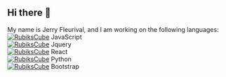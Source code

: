 ## Hi there 👋

<!--
**jerryfleurival/jerryfleurival** is a ✨ _special_ ✨ repository because its `README.md` (this file) appears on your GitHub profile.

Here are some ideas to get you started:

- 🔭 I’m currently working on ...
- 🌱 I’m currently learning ...
- 👯 I’m looking to collaborate on ...
- 🤔 I’m looking for help with ...
- 💬 Ask me about ...
- 📫 How to reach me: ...
- 😄 Pronouns: ...
- ⚡ Fun fact: ...
-->
My name is Jerry Fleurival, and I am working on the following languages:<br>
  [![RubiksCube](https://cdn3.emoji.gg/emojis/9925_RubiksCube.png)](https://emoji.gg/emoji/9925_RubiksCube) JavaScript<br>
  [![RubiksCube](https://cdn3.emoji.gg/emojis/9925_RubiksCube.png)](https://emoji.gg/emoji/9925_RubiksCube) Jquery<br>
  [![RubiksCube](https://cdn3.emoji.gg/emojis/9925_RubiksCube.png)](https://emoji.gg/emoji/9925_RubiksCube) React<br>
  [![RubiksCube](https://cdn3.emoji.gg/emojis/9925_RubiksCube.png)](https://emoji.gg/emoji/9925_RubiksCube) Python<br>
  [![RubiksCube](https://cdn3.emoji.gg/emojis/9925_RubiksCube.png)](https://emoji.gg/emoji/9925_RubiksCube) Bootstrap<br>
